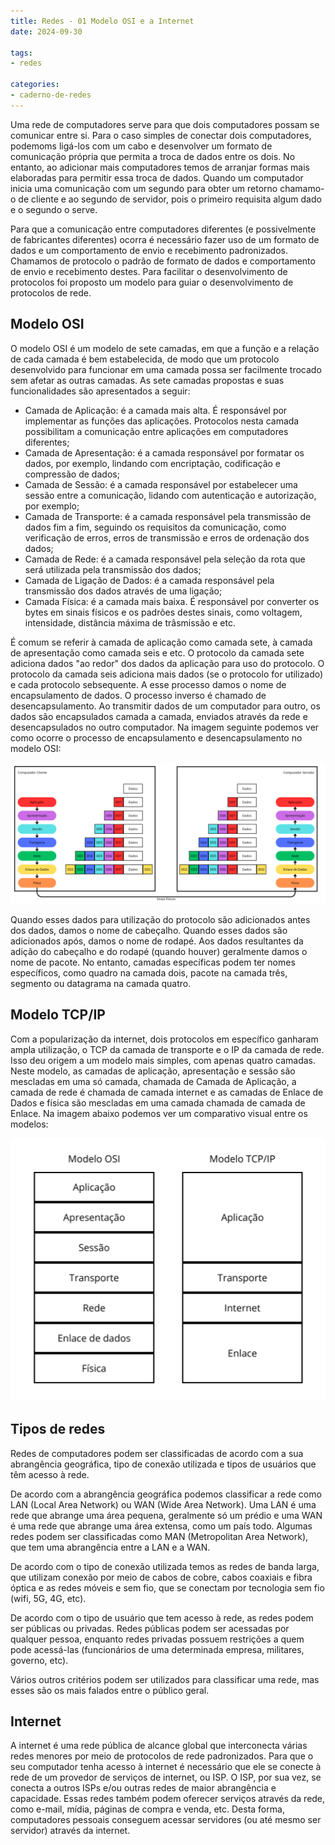 ```yaml
---
title: Redes - 01 Modelo OSI e a Internet
date: 2024-09-30

tags:
- redes

categories:
- caderno-de-redes
---
```


Uma rede de computadores serve para que dois computadores possam se comunicar entre si. Para o caso simples de conectar dois computadores, podemoms ligá-los com um cabo e desenvolver um formato de comunicação própria que permita a troca de dados entre os dois. No entanto, ao adicionar mais computadores temos de arranjar formas mais elaboradas para permitir essa troca de dados. Quando um computador inicia uma comunicação com um segundo para obter um retorno chamamo-o de cliente e ao segundo de servidor, pois o primeiro requisita algum dado e o segundo o serve.

Para que a comunicação entre computadores diferentes (e possivelmente de fabricantes diferentes) ocorra é necessário fazer uso de um formato de dados e um comportamento de envio e recebimento padronizados. Chamamos de protocolo o padrão de formato de dados e comportamento de envio e recebimento destes. Para facilitar o desenvolvimento de protocolos foi proposto um modelo para guiar o desenvolvimento de protocolos de rede.

## Modelo OSI

O modelo OSI é um modelo de sete camadas, em que a função e a relação de cada camada é bem estabelecida, de modo que um protocolo desenvolvido para funcionar em uma camada possa ser facilmente trocado sem afetar as outras camadas. As sete camadas propostas e suas funcionalidades são apresentados a seguir:

* Camada de Aplicação: é a camada mais alta. É responsável por implementar as funções das aplicações. Protocolos nesta camada possibilitam a comunicação entre aplicações em computadores diferentes;
* Camada de Apresentação: é a camada responsável por formatar os dados, por exemplo, lindando com encriptação, codificação e compressão de dados;
* Camada de Sessão: é a camada responsável por estabelecer uma sessão entre a comunicação, lidando com autenticação e autorização, por exemplo;
* Camada de Transporte: é a camada responsável pela transmissão de dados fim a fim, seguindo os requisitos da comunicação, como verificação de erros, erros de transmissão e erros de ordenação dos dados;
* Camada de Rede: é a camada responsável pela seleção da rota que será utilizada pela transmissão dos dados;
* Camada de Ligação de Dados: é a camada responsável pela transmissão dos dados através de uma ligação;
* Camada Física: é a camada mais baixa. É responsável por converter os bytes em sinais físicos e os padrões destes sinais, como voltagem, intensidade, distância máxima de trâsmissão e etc.

É comum se referir à camada de aplicação como camada sete, à camada de apresentação como camada seis e etc. O protocolo da camada sete adiciona dados "ao redor" dos dados da aplicação para uso do protocolo. O protocolo da camada seis adiciona mais dados (se o protocolo for utilizado) e cada protocolo sebsequente. A esse processo damos o nome de encapsulamento de dados. O processo inverso é chamado de desencapsulamento. Ao transmitir dados de um computador para outro, os dados são encapsulados camada a camada, enviados através da rede e desencapsulados no outro computador. Na imagem seguinte podemos ver como ocorre o processo de encapsulamento e desencapsulamento no modelo OSI:

![encapsulamento](./images/encapsulamento.png)

Quando esses dados para utilização do protocolo são adicionados antes dos dados, damos o nome de cabeçalho. Quando esses dados são adicionados após, damos o nome de rodapé. Aos dados resultantes da adição do cabeçalho e do rodapé (quando houver) geralmente damos o nome de pacote. No entanto, camadas específicas podem ter nomes específicos, como quadro na camada dois, pacote na camada três, segmento ou datagrama na camada quatro.

## Modelo TCP/IP

Com a popularização da internet, dois protocolos em específico ganharam ampla utilização, o TCP da camada de transporte e o IP da camada de rede. Isso deu origem a um modelo mais simples, com apenas quatro camadas. Neste modelo, as camadas de aplicação, apresentação e sessão são mescladas em uma só camada, chamada de Camada de Aplicação, a camada de rede é chamada de camada internet e as camadas de Enlace de Dados e física são mescladas em uma camada chamada de camada de Enlace. Na imagem abaixo podemos ver um comparativo visual entre os modelos:

![Caparação entre modelos](./images/modelos.png)

## Tipos de redes

Redes de computadores podem ser classificadas de acordo com a sua abrangência geográfica, tipo de conexão utilizada e tipos de usuários que têm acesso à rede.

De acordo com a abrangência geográfica podemos classificar a rede como LAN (Local Area Network) ou WAN (Wide Area Network). Uma LAN é uma rede que abrange uma área pequena, geralmente só um prédio e uma WAN é uma rede que abrange uma área extensa, como um país todo. Algumas redes podem ser classificadas como MAN (Metropolitan Area Network), que tem uma abrangência entre a LAN e a WAN.

De acordo com o tipo de conexão utilizada temos as redes de banda larga, que utilizam conexão por meio de cabos de cobre, cabos coaxiais e fibra óptica e as redes móveis e sem fio, que se conectam por tecnologia sem fio (wifi, 5G, 4G, etc).

De acordo com o tipo de usuário que tem acesso à rede, as redes podem ser públicas ou privadas. Redes públicas podem ser acessadas por qualquer pessoa, enquanto redes privadas possuem restrições a quem pode acessá-las (funcionários de uma determinada empresa, militares, governo, etc).

Vários outros critérios podem ser utilizados para classificar uma rede, mas esses são os mais falados entre o público geral.

## Internet

A internet é uma rede pública de alcance global que interconecta várias redes menores por meio de protocolos de rede padronizados. Para que o seu computador tenha acesso à internet é necessário que ele se conecte à rede de um provedor de serviços de internet, ou ISP. O ISP, por sua vez, se conecta a outros ISPs e/ou outras redes de maior abrangência e capacidade. Essas redes também podem oferecer serviços através da rede, como e-mail, mídia, páginas de compra e venda, etc. Desta forma, computadores pessoais conseguem acessar servidores (ou até mesmo ser servidor) através da internet.